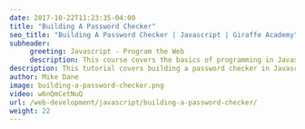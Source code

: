 ```yaml
---
date: 2017-10-22T11:23:35-04:00
title: "Building A Password Checker"
seo_title: "Building A Password Checker | Javascript | Giraffe Academy"
subheader:
     greeting: Javascript - Program the Web
     description: This course covers the basics of programming in Javascript. Work your way through the videos and we'll teach you everything you need to know to make your website more responsive!
description: This tutorial covers building a password checker in Javascript.
author: Mike Dane
image: building-a-password-checker.png
video: w6nQmCetNuQ
url: /web-development/javascript/building-a-password-checker/
weight: 22
---
```

